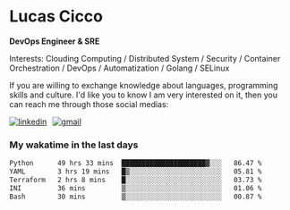 # Lucas Cicco

**DevOps Engineer & SRE**

Interests: Clouding Computing / Distributed System / Security / Container Orchestration / DevOps / Automatization / Golang / SELinux

If you are willing to exchange knowledge about languages, programming skills and culture. I'd like you to know I am very interested on it, then you can reach me through those social medias:

<div style="display: flex; align-items: center; gap: 10px;">
  <a href="https://www.linkedin.com/in/lucas-vitor-de-cicco" target="_blank">
    <img
      src="https://img.shields.io/badge/-LinkedIn-%230077B5?style=for-the-badge&logo=linkedin&logoColor=white"
      alt="linkedin"
      target="_blank" 
    />
  </a>
  <a href="mailto:lucasvitorx1@gmail.com">
      <img
        src="https://img.shields.io/badge/-Gmail-%23333?style=for-the-badge&logo=gmail&logoColor=white"
        alt="gmail"
        target="_blank"
      />
  </a>
</div>

### My wakatime in the last days

<!--START_SECTION:waka-->

```txt
Python      49 hrs 33 mins  █████████████████████▓░░░   86.47 %
YAML        3 hrs 19 mins   █▒░░░░░░░░░░░░░░░░░░░░░░░   05.81 %
Terraform   2 hrs 8 mins    █░░░░░░░░░░░░░░░░░░░░░░░░   03.73 %
INI         36 mins         ▒░░░░░░░░░░░░░░░░░░░░░░░░   01.06 %
Bash        30 mins         ▒░░░░░░░░░░░░░░░░░░░░░░░░   00.87 %
```

<!--END_SECTION:waka-->
